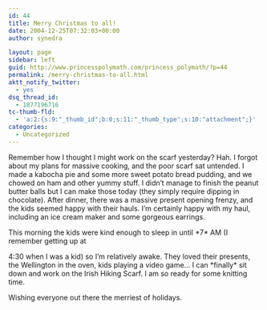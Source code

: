 ```yaml
---
id: 44
title: Merry Christmas to all!
date: 2004-12-25T07:32:03+00:00
author: synedra

layout: page
sidebar: left
guid: http://www.princesspolymath.com/princess_polymath/?p=44
permalink: /merry-christmas-to-all.html
aktt_notify_twitter:
  - yes
dsq_thread_id:
  - 1877196716
tc-thumb-fld:
  - 'a:2:{s:9:"_thumb_id";b:0;s:11:"_thumb_type";s:10:"attachment";}'
categories:
  - Uncategorized
---
```

Remember how I thought I might work on the scarf yesterday? Hah. I forgot about my plans for massive cooking, and the poor scarf sat untended. I made a kabocha pie and some more sweet potato bread pudding, and we chowed on ham and other yummy stuff. I didn&#8217;t manage to finish the peanut butter balls but I can make those today (they simply require dipping in chocolate). After dinner, there was a massive present opening frenzy, and the kids seemed happy with their hauls. I&#8217;m certainly happy with my haul, including an ice cream maker and some gorgeous earrings.
  
This morning the kids were kind enough to sleep in until \*7\* AM (I remember getting up at
  
4:30 when I was a kid) so I&#8217;m relatively awake. They loved their presents, the Wellington in the oven, kids playing a video game&#8230; I can \*finally\* sit down and work on the Irish Hiking Scarf. I am so ready for some knitting time.
  
Wishing everyone out there the merriest of holidays.